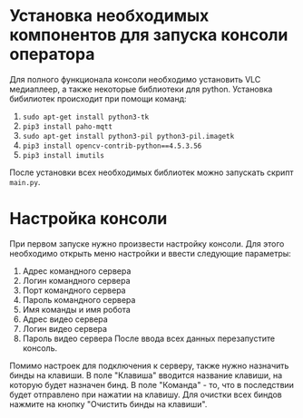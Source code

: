 # Установка необходимых компонентов для запуска консоли оператора
Для полного функционала консоли необходимо установить VLC медиаплеер, а также некоторые библиотеки для python.
Установка бибилиотек происходит при помощи команд:
1. `sudo apt-get install python3-tk`
2. `pip3 install paho-mqtt`
3. `sudo apt-get install python3-pil python3-pil.imagetk`
4. `pip3 install opencv-contrib-python==4.5.3.56`
5. `pip3 install imutils`

После установки всех необходимых библиотек можно запускать скрипт `main.py`.
# Настройка консоли
При первом запуске нужно произвести настройку консоли. Для этого необходимо открыть меню настройки и ввести следующие параметры:
1. Адрес командного сервера
2. Логин командного сервера
3. Порт командного сервера
4. Пароль командного сервера
5. Имя команды и имя робота
6. Адрес видео сервера
7. Логин видео сервера
8. Пароль видео сервера
После ввода всех данных перезапустите консоль.

Помимо настроек для подключения к серверу, также нужно назначить бинды на клавиши. В поле "Клавиша" вводится название клавиши, на которую будет назначен бинд. В поле "Команда" - то, что в последствии будет отправлено при нажатии на клавишу.
Для очистки всех биндов нажмите на кнопку "Очистить бинды на клавиши".

